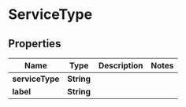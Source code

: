 
# ServiceType

## Properties
Name | Type | Description | Notes
------------ | ------------- | ------------- | -------------
**serviceType** | **String** |  | 
**label** | **String** |  | 



